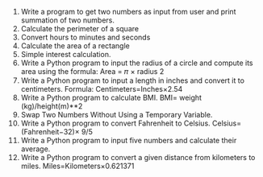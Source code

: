 1) Write a program to get two numbers as input from user and print summation of two numbers.
2) Calculate the perimeter of a square
3) Convert hours to minutes and seconds
4) Calculate the area of a rectangle
5) Simple interest calculation.
6) Write a Python program to input the radius of a circle and compute its area using the formula: Area = 𝜋 × radius 2
7) Write a Python program to input a length in inches and convert it to centimeters. Formula: Centimeters=Inches×2.54
8) Write a Python program to calculate BMI. BMI= weight (kg)/height(m)**2​
9) Swap Two Numbers Without Using a Temporary Variable.
10) Write a Python program to convert Fahrenheit to Celsius. Celsius=(Fahrenheit−32)× 9/5​
11) Write a Python program to input five numbers and calculate their average.
12) Write a Python program to convert a given distance from kilometers to miles. Miles=Kilometers×0.621371
